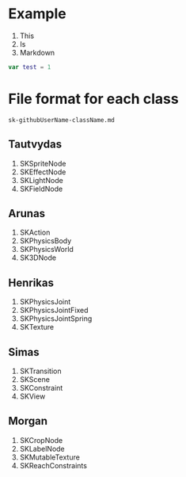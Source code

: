 # Example

1. This
1. Is
1. Markdown

```Swift
var test = 1
```

# File format for each class

```
sk-githubUserName-className.md
```

## Tautvydas
1. SKSpriteNode
1. SKEffectNode
1. SKLightNode
1. SKFieldNode

## Arunas
1. SKAction
1. SKPhysicsBody
1. SKPhysicsWorld
1. SK3DNode

## Henrikas
1. SKPhysicsJoint
1. SKPhysicsJointFixed
1. SKPhysicsJointSpring
1. SKTexture

## Simas
1. SKTransition
1. SKScene
1. SKConstraint
1. SKView

## Morgan
1. SKCropNode
1. SKLabelNode
1. SKMutableTexture
1. SKReachConstraints
